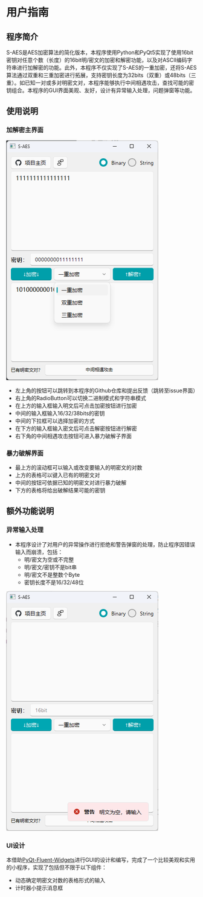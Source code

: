 # 用户指南



## 程序简介

​	S-AES是AES加密算法的简化版本，本程序使用Python和PyQt5实现了使用16bit密钥对任意个数（长度）的16bit明/密文的加密和解密功能，以及对ASCII编码字符串进行加解密的功能。此外，本程序不仅实现了S-AES的一重加密，还将S-AES算法通过双重和三重加密进行拓展，支持密钥长度为32bits（双重）或48bits（三重）。如已知一对或多对明密文对，本程序能够执行中间相遇攻击，查找可能的密钥组合。本程序的GUI界面美观、友好，设计有异常输入处理，问题弹窗等功能。



## 使用说明

### 加解密主界面

![image-20231107213748272](assets/image-20231107213748272.png)

- 左上角的按钮可以跳转到本程序的Github仓库和提出反馈（跳转至issue界面）
- 右上角的RadioButton可以切换二进制模式和字符串模式
- 在上方的输入框输入明文后可点击加密按钮进行加密
- 中间的输入框输入16/32/38bits的密钥
- 中间的下拉框可以选择加密的方式
- 在下方的输入框输入密文后可点击解密按钮进行解密
- 右下角的中间相遇攻击按钮可进入暴力破解子界面

### 暴力破解界面



- 最上方的滚动框可以输入或改变要输入的明密文的对数
- 上方的表格可以键入已有的明密文对
- 中间的按钮可依据已知的明密文对进行暴力破解
- 下方的表格将给出破解结果可能的密钥



## 额外功能说明

### 异常输入处理

- 本程序设计了对用户的异常操作进行拒绝和警告弹窗的处理，防止程序因错误输入而崩溃，包括：
  - 明/密文为空或不完整
  - 明/密文/密钥不是bit串
  - 明/密文不是整数个Byte
  - 密钥长度不是16/32/48位

![image-20231107214105441](assets/image-20231107214105441.png)

### UI设计

本借助[PyQt-Fluent-Widgets](https://github.com/zhiyiYo/PyQt-Fluent-Widgets/tree/master)进行GUI的设计和编写，完成了一个比较美观和实用的小程序，实现了包括但不限于以下组件：

- 动态确定明密文对数的表格形式的输入
- 计时器小提示消息框